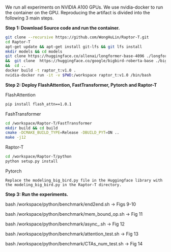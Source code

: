 
### 
We run all experiments on NVIDIA A100 GPUs. We use nvidia-docker to run the container on the GPU. Reproducing the artifact is divided into the following 3 main steps.

**Step 1: Download Source code and run the container.**
```bash
git clone --recursive https://github.com/WongHuLin/Raptor-T.git
cd Raptor-T
apt-get update && apt-get install git-lfs && git lfs install
mkdir models && cd models
git clone https://huggingface.co/allenai/longformer-base-4096 ./longformer  
&&  git clone  https://huggingface.co/google/bigbird-roberta-base ./bigbird  
&&  cd ..
docker build -t raptor_t:v1.0 .
nvidia-docker run -it -v $PWD:/workspace raptor_t:v1.0 /bin/bash
```

**Step 2: Deploy FlashAttention, FastTransformer, Pytorch and Raptor-T**

FlashAttention
```bash
pip install flash_attn==1.0.1 
```

FashTransformer
```bash
cd /workspace/Raptor-T/FastTransformer 
mkdir build && cd build
cmake -DCMAKE_BUILD_TYPE=Release -DBUILD_PYT=ON ..
make -j12
```

Raptor-T
```bash
cd /workspace/Raptor-T/python
python setup.py install
```

Pytorch
```
Replace the modeling_big_bird.py file in the Huggingface library with the modeling_big_bird.py in the Raptor-T directory.
```

**Step 3: Run the experiments.**

bash /workspace/python/benchmark/end2end.sh $\rightarrow$ Figs 9-10

bash /workspace/python/benchmark/mem\_bound\_op.sh $\rightarrow$ Fig 11

bash /workspace/python/benchmark/async\_.sh $\rightarrow$ Fig 12

bash /workspace/python/benchmark/attention\_test.sh $\rightarrow$ Fig 13

bash /workspace/python/benchmark/CTAs\_num\_test.sh $\rightarrow$ Fig 14
